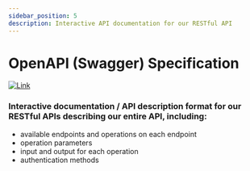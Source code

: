 ```yaml
---
sidebar_position: 5
description: Interactive API documentation for our RESTful API
---
```


OpenAPI (Swagger) Specification
=============================

[![Link](https://img.shields.io/badge/-Click%20Here%20to%20Open-orange)](http://68.183.30.203:8000/api/schema/swagger-ui/)

### Interactive documentation / API description format for our RESTful APIs describing our entire API, including:
* available endpoints and operations on each endpoint
* operation parameters
* input and output for each operation
* authentication methods
